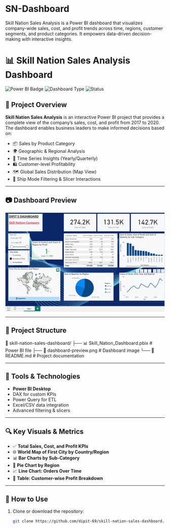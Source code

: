 # SN-Dashboard
Skill Nation Sales Analysis is a Power BI dashboard that visualizes company-wide sales, cost, and profit trends across time, regions, customer segments, and product categories. It empowers data-driven decision-making with interactive insights.
# 📊 Skill Nation Sales Analysis Dashboard

![Power BI Badge](https://img.shields.io/badge/Built%20With-Power%20BI-yellow?style=for-the-badge&logo=powerbi)
![Dashboard Type](https://img.shields.io/badge/Dashboard-Sales%20Analysis-blueviolet?style=for-the-badge)
![Status](https://img.shields.io/badge/Status-Completed-brightgreen?style=for-the-badge)

## 🌟 Project Overview

**Skill Nation Sales Analysis** is an interactive Power BI project that provides a complete view of the company’s sales, cost, and profit from 2017 to 2020. The dashboard enables business leaders to make informed decisions based on:

- 📦 Sales by Product Category
- 🌍 Geographic & Regional Analysis
- 📅 Time Series Insights (Yearly/Quarterly)
- 🛍️ Customer-level Profitability
- 🗺️ Global Sales Distribution (Map View)
- 🧾 Ship Mode Filtering & Slicer Interactions

---

## 📷 Dashboard Preview

![Dashboard Screenshot](https://github.com/dipit-69/SN-Dashboard/blob/main/sn-dashboard.jpg)

---

## 📁 Project Structure
📂 skill-nation-sales-dashboard/
├── 📊 Skill_Nation_Dashboard.pbix # Power BI file
├── 📸 dashboard-preview.png # Dashboard image
└── 📄 README.md # Project documentation


---

## 🧠 Tools & Technologies

- **Power BI Desktop**
- DAX for custom KPIs
- Power Query for ETL
- Excel/CSV data integration
- Advanced filtering & slicers

---

## 🔍 Key Visuals & Metrics

- ✅ **Total Sales, Cost, and Profit KPIs**
- 🌐 **World Map of First City by Country/Region**
- 📊 **Bar Charts by Sub-Category**
- 🥧 **Pie Chart by Region**
- 📈 **Line Chart: Orders Over Time**
- 🧮 **Table: Customer-wise Profit Breakdown**

---

## 🚀 How to Use

1. Clone or download the repository:
   ```bash
   git clone https://github.com/dipit-69/skill-nation-sales-dashboard.git


